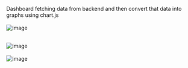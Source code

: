 Dashboard fetching data from backend and then convert that data into graphs using chart.js<br/><br/> 
![image](https://github.com/Rishahum/Dashboard/assets/98969301/54e657c8-ecf6-43ba-8c24-f436b4aa35c0)<br/><br/>


![image](https://github.com/Rishahum/Dashboard/assets/98969301/2ccab7e8-394a-4193-abb6-239b424e9220)<br/><br/>
![image](https://github.com/Rishahum/Dashboard/assets/98969301/1ea4bdf4-1aab-4b35-9bf9-4924edb4f91f)



